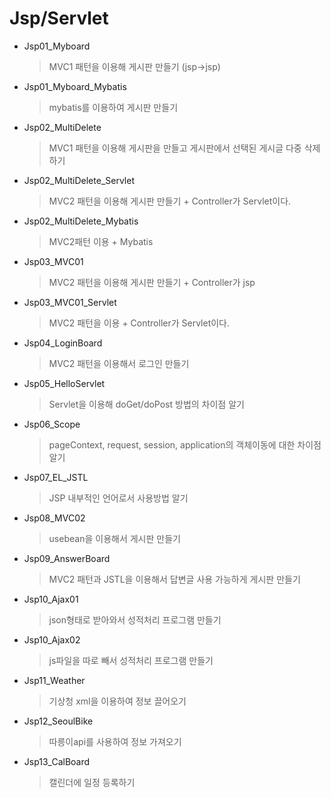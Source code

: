 # Jsp/Servlet

- Jsp01_Myboard 

  > MVC1 패턴을 이용해 게시판 만들기 (jsp->jsp) 

- Jsp01_Myboard_Mybatis

  > mybatis를 이용하여 게시판 만들기

- Jsp02_MultiDelete 

  > MVC1 패턴을 이용해 게시판을 만들고 게시판에서 선택된 게시글 다중 삭제하기

- Jsp02_MultiDelete_Servlet

  >MVC2 패턴을 이용해 게시판 만들기 + Controller가 Servlet이다.

- Jsp02_MultiDelete_Mybatis

  > MVC2패턴 이용 + Mybatis

- Jsp03_MVC01

  > MVC2 패턴을 이용해 게시판 만들기 + Controller가 jsp

- Jsp03_MVC01_Servlet 

  >MVC2 패턴을 이용 + Controller가 Servlet이다.

- Jsp04_LoginBoard 

  > MVC2 패턴을 이용해서 로그인 만들기

- Jsp05_HelloServlet 

  > Servlet을 이용해 doGet/doPost 방법의 차이점 알기

- Jsp06_Scope 

  > pageContext, request, session, application의 객체이동에 대한 차이점 알기

* Jsp07_EL_JSTL

  > JSP 내부적인 언어로서 사용방법 알기

* Jsp08_MVC02

  >usebean을 이용해서 게시판 만들기

* Jsp09_AnswerBoard

  >MVC2 패턴과 JSTL을 이용해서 답변글 사용 가능하게 게시판 만들기

* Jsp10_Ajax01

  > json형태로 받아와서 성적처리 프로그램 만들기

* Jsp10_Ajax02

  > js파일을 따로 빼서 성적처리 프로그램 만들기

* Jsp11_Weather 

  > 기상청 xml을 이용하여 정보 끌어오기

* Jsp12_SeoulBike

  > 따릉이api를 사용하여 정보 가져오기

* Jsp13_CalBoard

  > 캘린더에 일정 등록하기